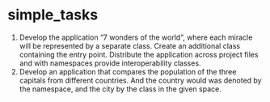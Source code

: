 # simple_tasks

1. Develop the application “7 wonders of the world”, where each miracle
will be represented by a separate class. Create
an additional class containing the entry point.
Distribute the application across project files and with
namespaces provide interoperability
classes.
2. Develop an application that compares
the population of the three capitals from different countries. And the country would
was denoted by the namespace, and the city by the class in the given
space.